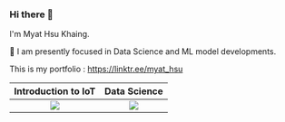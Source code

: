 ### Hi there 👋

I'm Myat Hsu Khaing.
 
 🌱 I am presently focused in Data Science and ML model developments.
 
 This is my portfolio : https://linktr.ee/myat_hsu
 
<div align="center">

|Introduction to IoT| Data Science|
|:--------:| :-----------:|
| <img src="https://images.credly.com/size/100x100/images/fce226c2-0f13-4e17-b60c-24fa6ffd88cb/Intro2IoT.png"/> | <img src="https://images.credly.com/size/100x100/images/b38a42e0-dc58-4ce2-b6c0-28d978e8aaad/image.png"/> |
</div>
